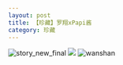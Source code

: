 ```yaml
---
layout: post
title: 【珍藏】罗翔xPapi酱
category: 珍藏
---
```

![story_new_final](http://s1r3itzmh.hd-bkt.clouddn.com/img/story_new_final_0322.png)
![](http://s1r2k4uc5.hd-bkt.clouddn.com/img/luo-220721-1.jpg)
![wanshan](http://s1r3itzmh.hd-bkt.clouddn.com/img/wanshan.png)





  




